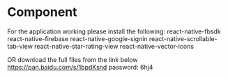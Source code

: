 # Component
For the application working please install the following:
react-native-fbsdk
react-native-firebase
react-native-google-signin
react-native-scrollable-tab-view
react-native-star-rating-view
react-native-vector-icons


OR download the full files from the link below
https://pan.baidu.com/s/1bpdKsnd 
password: 6hj4
